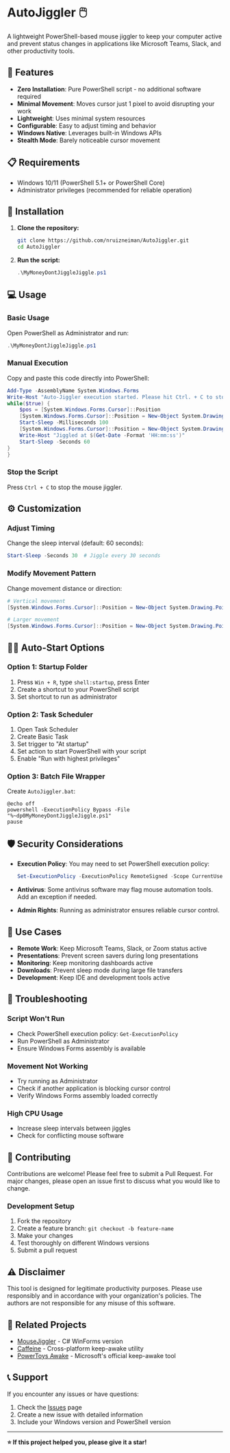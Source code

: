 # AutoJiggler 🖱️

A lightweight PowerShell-based mouse jiggler to keep your computer active and prevent status changes in applications like Microsoft Teams, Slack, and other productivity tools.

## 🚀 Features

- **Zero Installation**: Pure PowerShell script - no additional software required
- **Minimal Movement**: Moves cursor just 1 pixel to avoid disrupting your work
- **Lightweight**: Uses minimal system resources
- **Configurable**: Easy to adjust timing and behavior
- **Windows Native**: Leverages built-in Windows APIs
- **Stealth Mode**: Barely noticeable cursor movement

## 📋 Requirements

- Windows 10/11 (PowerShell 5.1+ or PowerShell Core)
- Administrator privileges (recommended for reliable operation)

## 🔧 Installation

1. **Clone the repository:**
   ```bash
   git clone https://github.com/nruizneiman/AutoJiggler.git
   cd AutoJiggler
   ```

2. **Run the script:**
   ```powershell
   .\MyMoneyDontJiggleJiggle.ps1
   ```

## 💻 Usage

### Basic Usage
Open PowerShell as Administrator and run:
```powershell
.\MyMoneyDontJiggleJiggle.ps1
```

### Manual Execution
Copy and paste this code directly into PowerShell:
```powershell
Add-Type -AssemblyName System.Windows.Forms
Write-Host "Auto-Jiggler execution started. Please hit Ctrl. + C to stop the execution."
while($true) {
    $pos = [System.Windows.Forms.Cursor]::Position
    [System.Windows.Forms.Cursor]::Position = New-Object System.Drawing.Point(($pos.X + 1), $pos.Y)
    Start-Sleep -Milliseconds 100
    [System.Windows.Forms.Cursor]::Position = New-Object System.Drawing.Point(($pos.X), $pos.Y)
    Write-Host "Jiggled at $(Get-Date -Format 'HH:mm:ss')"
    Start-Sleep -Seconds 60
}
}
```

### Stop the Script
Press `Ctrl + C` to stop the mouse jiggler.

## ⚙️ Customization

### Adjust Timing
Change the sleep interval (default: 60 seconds):
```powershell
Start-Sleep -Seconds 30  # Jiggle every 30 seconds
```

### Modify Movement Pattern
Change movement distance or direction:
```powershell
# Vertical movement
[System.Windows.Forms.Cursor]::Position = New-Object System.Drawing.Point($pos.X, ($pos.Y + 1))

# Larger movement
[System.Windows.Forms.Cursor]::Position = New-Object System.Drawing.Point(($pos.X + 5), $pos.Y)
```

## 🏃‍♂️ Auto-Start Options

### Option 1: Startup Folder
1. Press `Win + R`, type `shell:startup`, press Enter
2. Create a shortcut to your PowerShell script
3. Set shortcut to run as administrator

### Option 2: Task Scheduler
1. Open Task Scheduler
2. Create Basic Task
3. Set trigger to "At startup"
4. Set action to start PowerShell with your script
5. Enable "Run with highest privileges"

### Option 3: Batch File Wrapper
Create `AutoJiggler.bat`:
```batch
@echo off
powershell -ExecutionPolicy Bypass -File "%~dp0MyMoneyDontJiggleJiggle.ps1"
pause
```

## 🛡️ Security Considerations

- **Execution Policy**: You may need to set PowerShell execution policy:
  ```powershell
  Set-ExecutionPolicy -ExecutionPolicy RemoteSigned -Scope CurrentUser
  ```

- **Antivirus**: Some antivirus software may flag mouse automation tools. Add an exception if needed.

- **Admin Rights**: Running as administrator ensures reliable cursor control.

## 🎯 Use Cases

- **Remote Work**: Keep Microsoft Teams, Slack, or Zoom status active
- **Presentations**: Prevent screen savers during long presentations  
- **Monitoring**: Keep monitoring dashboards active
- **Downloads**: Prevent sleep mode during large file transfers
- **Development**: Keep IDE and development tools active

## 📝 Troubleshooting

### Script Won't Run
- Check PowerShell execution policy: `Get-ExecutionPolicy`
- Run PowerShell as Administrator
- Ensure Windows Forms assembly is available

### Movement Not Working
- Try running as Administrator
- Check if another application is blocking cursor control
- Verify Windows Forms assembly loaded correctly

### High CPU Usage
- Increase sleep intervals between jiggles
- Check for conflicting mouse software

## 🤝 Contributing

Contributions are welcome! Please feel free to submit a Pull Request. For major changes, please open an issue first to discuss what you would like to change.

### Development Setup
1. Fork the repository
2. Create a feature branch: `git checkout -b feature-name`
3. Make your changes
4. Test thoroughly on different Windows versions
5. Submit a pull request

## ⚠️ Disclaimer

This tool is designed for legitimate productivity purposes. Please use responsibly and in accordance with your organization's policies. The authors are not responsible for any misuse of this software.

## 🔗 Related Projects

- [MouseJiggler](https://github.com/arkane-systems/mousejiggler) - C# WinForms version
- [Caffeine](https://github.com/collective/caffeine) - Cross-platform keep-awake utility
- [PowerToys Awake](https://docs.microsoft.com/en-us/windows/powertoys/awake) - Microsoft's official keep-awake tool

## 📞 Support

If you encounter any issues or have questions:
1. Check the [Issues](https://github.com/nruizneiman/AutoJiggler/issues) page
2. Create a new issue with detailed information
3. Include your Windows version and PowerShell version

---

**⭐ If this project helped you, please give it a star!**
